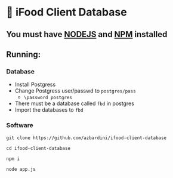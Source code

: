 # :construction: iFood Client Database

## You must have [NODEJS](https://tecadmin.net/install-latest-nodejs-npm-on-ubuntu/) and [NPM](https://www.npmjs.com/get-npm) installed

## Running:

### Database

- Install Postgress
- Change Postgress user/passwd to `postgres/pass`
  - ```\password postgres```
- There must be a database called `fbd` in postgres
- Import the databases to `fbd`

### Software

```git clone https://github.com/azbardini/ifood-client-database```

```cd ifood-client-database```

```npm i```

```node app.js```
